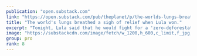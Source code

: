 ```yaml
---
publication: "open.substack.com"
link: "https://open.substack.com/pub/theplanet/p/the-worlds-lungs-breathed-a-sigh"
title: "The world's lungs breathed a sigh of relief when Lula won."
excerpt: "Tonight, Lula said that he would fight for a 'zero-deforestation' target in the Amazon. Note that this is not a zero-illegal-deforestation target; he spoke about all deforestation. According to recent research, Luna's victory might stop the destruction of 75,960 km2 of the Amazon rainforest by 2030. The size of that territory is comparable to Panama. Brazil's emissions would be significantly reduced if this were done in conjunction with a renewed emphasis on forest restoration."
image: "https://substackcdn.com/image/fetch/w_1200,h_600,c_limit,f_jpg,q_auto:good,fl_progressive:steep/https%3A%2F%2Fbucketeer-e05bbc84-baa3-437e-9518-adb32be77984.s3.amazonaws.com%2Fpublic%2Fimages%2F59825339-33a0-4f71-bb93-731c5659f943_1080x608.jpeg"
group: pro
rank: 8
---
```

